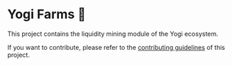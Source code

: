 # Yogi Farms 🌱

This project contains the liquidity mining module of the Yogi ecosystem.

If you want to contribute, please refer to the [contributing guidelines](./CONTRIBUTING.md) of this project.
